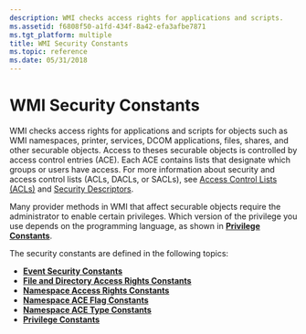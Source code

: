```yaml
---
description: WMI checks access rights for applications and scripts.
ms.assetid: f6808f50-a1fd-434f-8a42-efa3afbe7871
ms.tgt_platform: multiple
title: WMI Security Constants
ms.topic: reference
ms.date: 05/31/2018
---
```


# WMI Security Constants

WMI checks access rights for applications and scripts for objects such as WMI namespaces, printer, services, DCOM applications, files, shares, and other securable objects. Access to theses securable objects is controlled by access control entries (ACE). Each ACE contains lists that designate which groups or users have access. For more information about security and access control lists (ACLs, DACLs, or SACLs), see [Access Control Lists (ACLs)](/windows/desktop/SecAuthZ/access-control-lists) and [Security Descriptors](/windows/desktop/SecAuthZ/security-descriptors).

Many provider methods in WMI that affect securable objects require the administrator to enable certain privileges. Which version of the privilege you use depends on the programming language, as shown in [**Privilege Constants**](privilege-constants.md).

The security constants are defined in the following topics:

-   [**Event Security Constants**](event-security-constants.md)
-   [**File and Directory Access Rights Constants**](file-and-directory-access-rights-constants.md)
-   [**Namespace Access Rights Constants**](namespace-access-rights-constants.md)
-   [**Namespace ACE Flag Constants**](namespace-ace-flag-constants.md)
-   [**Namespace ACE Type Constants**](namespace-ace-type-constants.md)
-   [**Privilege Constants**](privilege-constants.md)

 

 
